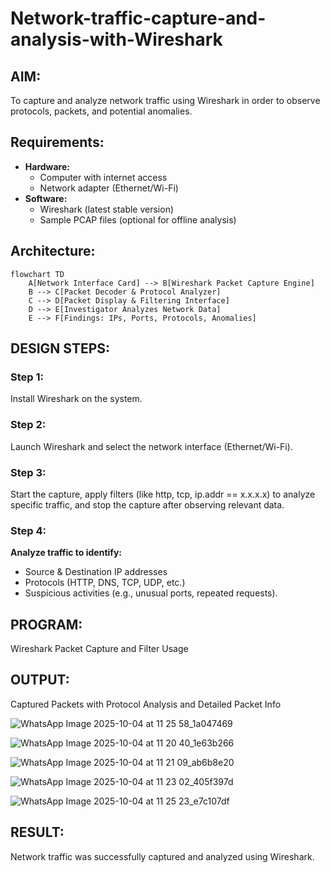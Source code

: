 # Network-traffic-capture-and-analysis-with-Wireshark
## AIM:
To capture and analyze network traffic using Wireshark in order to observe protocols, packets, and potential anomalies.
## Requirements:
- **Hardware:**
    - Computer with internet access
    - Network adapter (Ethernet/Wi-Fi)
- **Software:**
    - Wireshark (latest stable version)
    - Sample PCAP files (optional for offline analysis)
## Architecture:
```mermaid
flowchart TD
    A[Network Interface Card] --> B[Wireshark Packet Capture Engine]
    B --> C[Packet Decoder & Protocol Analyzer]
    C --> D[Packet Display & Filtering Interface]
    D --> E[Investigator Analyzes Network Data]
    E --> F[Findings: IPs, Ports, Protocols, Anomalies]
```
## DESIGN STEPS:
### Step 1:
Install Wireshark on the system.

### Step 2:
Launch Wireshark and select the network interface (Ethernet/Wi-Fi).

### Step 3:
Start the capture, apply filters (like http, tcp, ip.addr == x.x.x.x) to analyze specific traffic, and stop the capture after observing relevant data.
### Step 4:
**Analyze traffic to identify:**
  - Source & Destination IP addresses
  - Protocols (HTTP, DNS, TCP, UDP, etc.)
  - Suspicious activities (e.g., unusual ports, repeated requests).
## PROGRAM:
Wireshark Packet Capture and Filter Usage

## OUTPUT:
Captured Packets with Protocol Analysis and Detailed Packet Info

![WhatsApp Image 2025-10-04 at 11 25 58_1a047469](https://github.com/user-attachments/assets/ef26b50f-51f7-464d-ab0e-82b24fb072f4)

![WhatsApp Image 2025-10-04 at 11 20 40_1e63b266](https://github.com/user-attachments/assets/89c92343-31e1-45ac-aa8c-05ec8b540a13)

![WhatsApp Image 2025-10-04 at 11 21 09_ab6b8e20](https://github.com/user-attachments/assets/19a7bbe4-d667-4d26-b8fd-1f5de2a99a47)

![WhatsApp Image 2025-10-04 at 11 23 02_405f397d](https://github.com/user-attachments/assets/85e7fe7f-1f79-4b7e-9f7b-2c919dece3de)

![WhatsApp Image 2025-10-04 at 11 25 23_e7c107df](https://github.com/user-attachments/assets/a6bb9742-4d75-4093-be97-e0231ddb84f7)

## RESULT:
Network traffic was successfully captured and analyzed using Wireshark.
